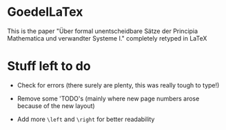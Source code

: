 # GoedelLaTex
This is the paper "Über formal unentscheidbare Sätze der Principia Mathematica und verwandter Systeme I." completely retyped in LaTeX

# Stuff left to do

- Check for errors (there surely are plenty, this was really tough to type!)

- Remove some 'TODO's (mainly where new page numbers arose because of the new layout)

- Add more `\left` and `\right` for better readability
